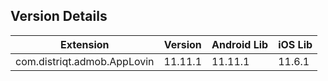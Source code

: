 ## Version Details

| Extension | Version | Android Lib | iOS Lib |
| --- | --- | --- | --- |
| com.distriqt.admob.AppLovin | 11.11.1 | 11.11.1 | 11.6.1 |
